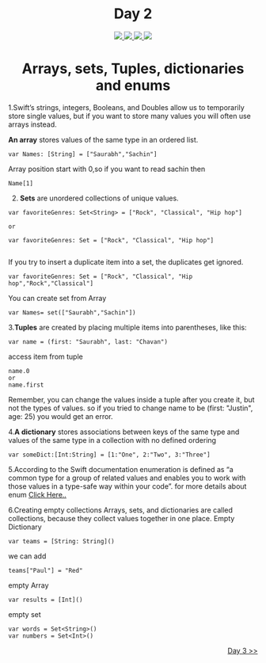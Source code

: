 <div align='center'>
    <h1>Day 2</h1> 
    <a class="header-badge" target="_blank" href="https://www.linkedin.com/in/saurabhmchavan/">
          <img src="https://img.shields.io/badge/style--5eba00.svg?label=LinkedIn&logo=linkedin&style=social">
    </a>   
    <a class="header-badge" target="_blank" href="https://twitter.com/100rabhcsmc">
          <img src="https://img.shields.io/badge/style--5eba00.svg?label=twitter&logo=twitter&style=social">
    </a>
    <a class="header-badge" target="_blank" href="https://instagram.com/100rabhch">
          <img src="https://img.shields.io/badge/style--5eba00.svg?label=instagram&logo=instagram&style=social">
    </a>
     <a class="header-badge" target="_blank" href="https://stackoverflow.com/users/12053852/saurabh-chavan?tab=profile">
          <img src="https://img.shields.io/badge/style--5eba00.svg?label=stackoverflow&logo=stackoverflow&style=social">
    </a>
 </div>

<div align='center'>
    <h1>Arrays, sets, Tuples, dictionaries and enums</h1> 
</div>

1.Swift’s strings, integers, Booleans, and Doubles allow us to temporarily store single values, but if you want to store many values you will often use arrays instead.

**An array** stores values of the same type in an ordered list.

```
var Names: [String] = ["Saurabh","Sachin"]
```

Array position start with 0,so if you want to read sachin then

```
Name[1]
```

2. **Sets** are unordered collections of unique values.

```
var favoriteGenres: Set<String> = ["Rock", "Classical", "Hip hop"]

or

var favoriteGenres: Set = ["Rock", "Classical", "Hip hop"]


```

If you try to insert a duplicate item into a set, the duplicates get ignored.

```
var favoriteGenres: Set = ["Rock", "Classical", "Hip hop","Rock","Classical"]
```

You can create set from Array

```
var Names= set(["Saurabh","Sachin"])
```

3.**Tuples** are created by placing multiple items into parentheses, like this:

```
var name = (first: "Saurabh", last: "Chavan")

```

access item from tuple

```
name.0
or
name.first
```

Remember, you can change the values inside a tuple after you create it, but not the types of values. so if you tried to change name to be (first: "Justin", age: 25) you would get an error.

4.**A dictionary** stores associations between keys of the same type and values of the same type in a collection with no defined ordering

```
var someDict:[Int:String] = [1:"One", 2:"Two", 3:"Three"]
```

5.According to the Swift documentation enumeration is defined as “a common type for a group of related values and enables you to work with those values in a type-safe way within your code”.
for more details about enum [Click Here..](https://codewithchris.com/swift-enum/)

6.Creating empty collections
Arrays, sets, and dictionaries are called collections, because they collect values together in one place.
Empty Dictionary

```
var teams = [String: String]()
```

we can add

```
teams["Paul"] = "Red"
```

empty Array

```
var results = [Int]()
```

empty set

```
var words = Set<String>()
var numbers = Set<Int>()
```

<div align="right">
    <a href="https://github.com/100rabhcsmc/100DaysOfSwift/tree/main/Day3">
          Day 3 >>
    </a>
 </div>
